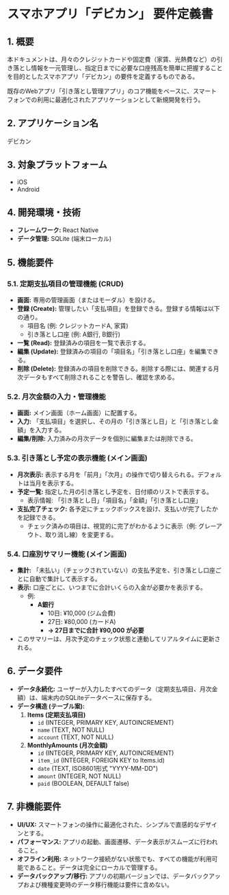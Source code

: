 # スマホアプリ「デビカン」 要件定義書

## 1. 概要

本ドキュメントは、月々のクレジットカードや固定費（家賃、光熱費など）の引き落とし情報を一元管理し、指定日までに必要な口座残高を簡単に把握することを目的としたスマホアプリ「デビカン」の要件を定義するものである。

既存のWebアプリ「引き落とし管理アプリ」のコア機能をベースに、スマートフォンでの利用に最適化されたアプリケーションとして新規開発を行う。

## 2. アプリケーション名

デビカン

## 3. 対象プラットフォーム

*   iOS
*   Android

## 4. 開発環境・技術

*   **フレームワーク:** React Native
*   **データ管理:** SQLite (端末ローカル)

## 5. 機能要件

### 5.1. 定期支払項目の管理機能 (CRUD)

*   **画面:** 専用の管理画面（またはモーダル）を設ける。
*   **登録 (Create):** 管理したい「支払項目」を登録できる。登録する情報は以下の通り。
    *   項目名 (例: クレジットカードA, 家賃)
    *   引き落とし口座 (例: A銀行, B銀行)
*   **一覧 (Read):** 登録済みの項目を一覧で表示する。
*   **編集 (Update):** 登録済みの項目の「項目名」「引き落とし口座」を編集できる。
*   **削除 (Delete):** 登録済みの項目を削除できる。削除する際には、関連する月次データもすべて削除されることを警告し、確認を求める。

### 5.2. 月次金額の入力・管理機能

*   **画面:** メイン画面（ホーム画面）に配置する。
*   **入力:** 「支払項目」を選択し、その月の「引き落とし日」と「引き落とし金額」を入力する。
*   **編集/削除:** 入力済みの月次データを個別に編集または削除できる。

### 5.3. 引き落とし予定の表示機能 (メイン画面)

*   **月次表示:** 表示する月を「前月」「次月」の操作で切り替えられる。デフォルトは当月を表示する。
*   **予定一覧:** 指定した月の引き落とし予定を、日付順のリストで表示する。
    *   表示情報: 「引き落とし日」「項目名」「金額」「引き落とし口座」
*   **支払完了チェック:** 各予定にチェックボックスを設け、支払いが完了したかを記録できる。
    *   チェック済みの項目は、視覚的に完了がわかるように表示（例: グレーアウト、取り消し線）を変更する。

### 5.4. 口座別サマリー機能 (メイン画面)

*   **集計:** 「未払い」（チェックされていない）の支払予定を、引き落とし口座ごとに自動で集計して表示する。
*   **表示:** 口座ごとに、いつまでに合計いくらの入金が必要かを表示する。
    *   例:
        *   **A銀行**
            *   10日: ¥10,000 (ジム会費)
            *   27日: ¥80,000 (カードA)
            *   **→ 27日までに合計 ¥90,000 が必要**
*   このサマリーは、月次予定のチェック状態と連動してリアルタイムに更新される。

## 6. データ要件

*   **データ永続化:** ユーザーが入力したすべてのデータ（定期支払項目、月次金額）は、端末内のSQLiteデータベースに保存する。
*   **データ構造 (テーブル案):**
    1.  **Items (定期支払項目)**
        *   `id` (INTEGER, PRIMARY KEY, AUTOINCREMENT)
        *   `name` (TEXT, NOT NULL)
        *   `account` (TEXT, NOT NULL)
    2.  **MonthlyAmounts (月次金額)**
        *   `id` (INTEGER, PRIMARY KEY, AUTOINCREMENT)
        *   `item_id` (INTEGER, FOREIGN KEY to Items.id)
        *   `date` (TEXT, ISO8601形式 "YYYY-MM-DD")
        *   `amount` (INTEGER, NOT NULL)
        *   `paid` (BOOLEAN, DEFAULT false)

## 7. 非機能要件

*   **UI/UX:** スマートフォンの操作に最適化された、シンプルで直感的なデザインとする。
*   **パフォーマンス:** アプリの起動、画面遷移、データ表示がスムーズに行われること。
*   **オフライン利用:** ネットワーク接続がない状態でも、すべての機能が利用可能であること。データは完全にローカルで管理する。
*   **データバックアップ/移行:** アプリの初期バージョンでは、データバックアップおよび機種変更時のデータ移行機能は要件に含めない。
